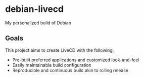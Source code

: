 # debian-livecd
My personalized build of Debian

## Goals

This project aims to create LiveCD with the following:

* Pre-built preferred applications and customized look-and-feel
* Easily maintainable build configuration
* Reproducible and continuous build akin to rolling release
